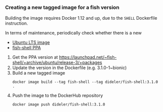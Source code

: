 ### Creating a new tagged image for a fish version

Building the image requires Docker 1.12 and up, due to the `SHELL` Dockerfile instruction.

In terms of maintenance, periodically check whether there is a new

- [Ubuntu LTS image](https://hub.docker.com/_/ubuntu/)
- [fish-shell PPA](https://launchpad.net/~fish-shell)

1. Get the PPA version at https://launchpad.net/~fish-shell/+archive/ubuntu/release-3/+packages
2. Update the version in the Dockerfile (e.g. 3.1.0-1~bionic)
3. Build a new tagged image  
   ```
   docker image build --tag fish-shell --tag dideler/fish-shell:3.1.0 .
   ```
4. Push the image to the DockerHub repository  
   ```
   docker image push dideler/fish-shell:3.1.0
   ```

